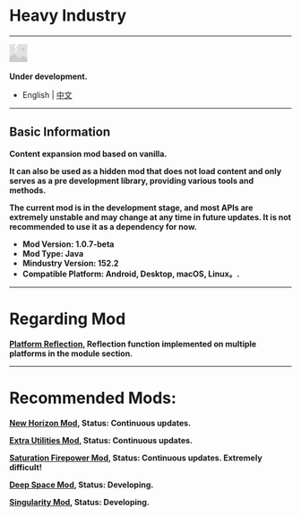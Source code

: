 # Heavy Industry

---

![Logo](assets/sprites-override/effects/error.png)

**Under development.**

- English | [中文](README_zh_CN.md)

---

## Basic Information

**Content expansion mod based on vanilla.**

**It can also be used as a hidden mod that does not load content and only serves as a pre development library, providing various tools and methods.**

**The current mod is in the development stage, and most APIs are extremely unstable and may change at any time in future updates. It is not recommended to use it as a dependency for now.**

+ **Mod Version: 1.0.7-beta**
+ **Mod Type: Java**
+ **Mindustry Version: 152.2**
+ **Compatible Platform: Android, Desktop, macOS, Linux。.**

---

# Regarding Mod

**[Platform Reflection](https://github.com/Eipusino/Template), Reflection function implemented on multiple platforms in the module section.**

---

# Recommended Mods:

**[New Horizon Mod](https://github.com/Yuria-Shikibe/NewHorizonMod), Status: Continuous updates.**

**[Extra Utilities Mod](https://github.com/guiYMOUR/mindustry-Extra-Utilities-mod), Status: Continuous updates.**

**[Saturation Firepower Mod](https://github.com/RA2EXE/Saturation-Firepower), Status: Continuous updates. Extremely difficult!**

**[Deep Space Mod](https://github.com/Icexuegao/DeepSpace), Status: Developing.**

**[Singularity Mod](https://github.com/EB-wilson/Singularity), Status: Developing.**